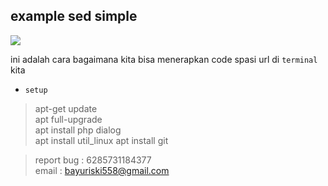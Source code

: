 ## example sed simple

[![](https://img.shields.io/github/repo-size/Bayu12345677/sed_space_uri)](https://github.com/Bayu12345677)

ini adalah cara bagaimana kita bisa menerapkan code spasi url di `terminal` kita

- `setup`
> apt-get update                              
> apt full-upgrade                             
> apt install php dialog                       
> apt install util_linux
> apt install git                              

> report bug : 6285731184377                        
> email : bayuriski558@gmail.com

